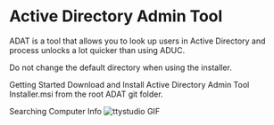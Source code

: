 # Active Directory Admin Tool

ADAT is a tool that allows you to look up users in Active Directory and process unlocks a lot quicker than using ADUC.

Do not change the default directory when using the installer.

Getting Started
Download and Install Active Directory Admin Tool Installer.msi from the root ADAT git folder.

Searching Computer Info
![ttystudio GIF](http://g.recordit.co/KtVh9qm7DL.gif)
